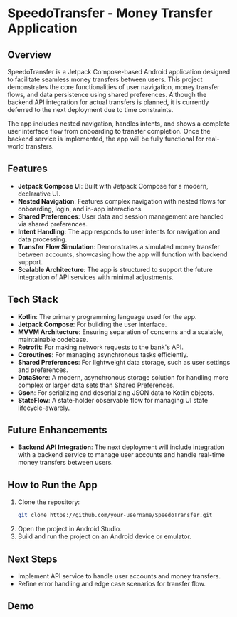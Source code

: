 # SpeedoTransfer - Money Transfer Application

## Overview
SpeedoTransfer is a Jetpack Compose-based Android application designed to facilitate seamless money transfers between users. This project demonstrates the core functionalities of user navigation, money transfer flows, and data persistence using shared preferences. Although the backend API integration for actual transfers is planned, it is currently deferred to the next deployment due to time constraints. 

The app includes nested navigation, handles intents, and shows a complete user interface flow from onboarding to transfer completion. Once the backend service is implemented, the app will be fully functional for real-world transfers.

## Features
- **Jetpack Compose UI**: Built with Jetpack Compose for a modern, declarative UI.
- **Nested Navigation**: Features complex navigation with nested flows for onboarding, login, and in-app interactions.
- **Shared Preferences**: User data and session management are handled via shared preferences.
- **Intent Handling**: The app responds to user intents for navigation and data processing.
- **Transfer Flow Simulation**: Demonstrates a simulated money transfer between accounts, showcasing how the app will function with backend support.
- **Scalable Architecture**: The app is structured to support the future integration of API services with minimal adjustments.

## Tech Stack
- **Kotlin**: The primary programming language used for the app.
- **Jetpack Compose**: For building the user interface.
- **MVVM Architecture**: Ensuring separation of concerns and a scalable, maintainable codebase.
- **Retrofit**: For making network requests to the bank's API.
- **Coroutines**: For managing asynchronous tasks efficiently.
- **Shared Preferences**: For lightweight data storage, such as user settings and preferences.
- **DataStore**: A modern, asynchronous storage solution for handling more complex or larger data sets than Shared Preferences.
- **Gson**: For serializing and deserializing JSON data to Kotlin objects.
- **StateFlow**: A state-holder observable flow for managing UI state lifecycle-awarely.


## Future Enhancements
- **Backend API Integration**: The next deployment will include integration with a backend service to manage user accounts and handle real-time money transfers between users.
  
## How to Run the App
1. Clone the repository:
    ```bash
    git clone https://github.com/your-username/SpeedoTransfer.git
    ```
2. Open the project in Android Studio.
3. Build and run the project on an Android device or emulator.

## Next Steps
- Implement API service to handle user accounts and money transfers.
- Refine error handling and edge case scenarios for transfer flow.

## Demo
  







